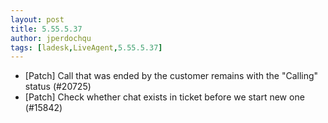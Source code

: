```yaml
---
layout: post
title: 5.55.5.37
author: jperdochqu
tags: [ladesk,LiveAgent,5.55.5.37]
---
```

- [Patch] Call that was ended by the customer remains with the "Calling" status (#20725)
- [Patch] Check whether chat exists in ticket before we start new one (#15842)
